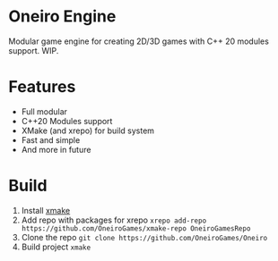 # Oneiro Engine
Modular game engine for creating 2D/3D games with C++ 20 modules support. WIP.
# Features
- Full modular
- C++20 Modules support
- XMake (and xrepo) for build system
- Fast and simple
- And more in future
# Build
1. Install [xmake](https://xmake.io/)
2. Add repo with packages for xrepo ```xrepo add-repo https://github.com/OneiroGames/xmake-repo OneiroGamesRepo```
3. Clone the repo ```git clone https://github.com/OneiroGames/Oneiro```
4. Build project ```xmake```
